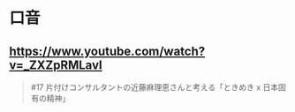 # 口音

## https://www.youtube.com/watch?v=_ZXZpRMLavI

> #17 片付けコンサルタントの近藤麻理恵さんと考える「ときめき x 日本固有の精神」 
